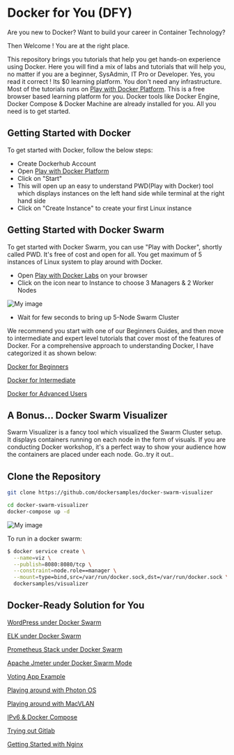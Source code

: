 # Docker for You (DFY)

Are you new to Docker? Want to build your career in Container Technology?

Then Welcome ! You are at the right place.

This repository brings you tutorials that help you get hands-on experience using Docker. Here you will find a mix of labs and tutorials that will help you, no matter if you are a beginner, SysAdmin, IT Pro or Developer. Yes, you read it correct ! Its $0 learning platform. You don't need any infrastructure. Most of the tutorials runs on [Play with Docker Platform](http://play-with-docker.com). This is a free browser based learning platform for you. Docker tools like Docker Engine, Docker Compose & Docker Machine are already installed for you. All you need is to get started.

## Getting Started with Docker

To get started with Docker, follow the below steps:

- Create Dockerhub Account
- Open [Play with Docker Platform](http://play-with-docker.com)
- Click on "Start"
- This will open up an easy to understand PWD(Play with Docker) tool which displays instances on the left hand side while terminal at the right hand side
- Click on "Create Instance" to create your first Linux instance

## Getting Started with Docker Swarm

To get started with Docker Swarm, you can use "Play with Docker", shortly called PWD. It's free of cost and open for all.
You get maximum of 5 instances of Linux system to play around with Docker.

- Open [Play with Docker Labs](https://labs.play-with-docker.com) on your browser
- Click on the icon near to Instance to choose 3 Managers & 2 Worker Nodes

![My image](https://github.com/ajeetraina/docker101/blob/master/images/pwd_1.png)

- Wait for few seconds to bring up 5-Node Swarm Cluster

We recommend you start with one of our Beginners Guides, and then move to intermediate and expert level tutorials that cover most of the features of Docker. For a comprehensive approach to understanding Docker, I have categorized it as shown below:

[Docker for Beginners](https://github.com/ajeetraina/docker101/tree/master/beginners/README.md)

[Docker for Intermediate](https://github.com/ajeetraina/docker101/tree/master/intermediate/README.md)

[Docker for Advanced Users](https://github.com/ajeetraina/docker101/tree/master/advanced/README.md)

## A Bonus... Docker Swarm Visualizer

Swarm Visualizer is a fancy tool which visualized the Swarm Cluster setup. It displays containers running on each node in the form of visuals. If you are conducting Docker workshop, it's a perfect way to show your audience how the containers are placed under each node. Go..try it out..

## Clone the Repository

```bash
git clone https://github.com/dockersamples/docker-swarm-visualizer
```

```bash
cd docker-swarm-visualizer
docker-compose up -d
```

![My image](https://github.com/ajeetraina/docker101/blob/master/images/visualizer.png)

To run in a docker swarm:

```bash
$ docker service create \
  --name=viz \
  --publish=8080:8080/tcp \
  --constraint=node.role==manager \
  --mount=type=bind,src=/var/run/docker.sock,dst=/var/run/docker.sock \
  dockersamples/visualizer
```

## Docker-Ready Solution for You

[WordPress under Docker Swarm](https://github.com/ajeetraina/docker101/tree/master/play-with-docker/wordpress/example1/README.md)

[ELK under Docker Swarm](https://github.com/ajeetraina/docker101/tree/master/play-with-docker/ELK/README.md)

[Prometheus Stack under Docker Swarm](https://github.com/ajeetraina/docker101/tree/master/play-with-docker/docker-prometheus-swarm/README.md)

[Apache Jmeter under Docker Swarm Mode](https://github.com/ajeetraina/docker101/tree/master/play-with-docker/jmeter-docker/README.md)

[Voting App Example](https://github.com/ajeetraina/docker101/tree/master/play-with-docker/example-voting-app/README.md)

[Playing around with Photon OS](https://github.com/ajeetraina/docker101/tree/master/play-with-docker/vmware/powercli/README.md)

[Playing around with MacVLAN](https://github.com/ajeetraina/docker101/tree/master/play-with-docker/macvlan/README.md)

[IPv6 & Docker Compose](https://github.com/ajeetraina/docker101/tree/master/play-with-docker/ipv6/README.md)

[Trying out Gitlab](https://github.com/ajeetraina/docker101/tree/master/play-with-docker/gitlab/README.md)

[Getting Started with Nginx](https://github.com/ajeetraina/docker101/tree/master/play-with-docker/nginx/README.md)
